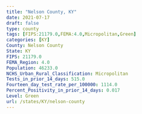 ```yaml
---
title: "Nelson County, KY"
date: 2021-07-17
draft: false
type: county
tags: [FIPS:21179.0,FEMA:4.0,Micropolitan,Green]
categories: [KY]
County: Nelson County
State: KY
FIPS: 21179.0
FEMA_Region: 4.0
Population: 46233.0
NCHS_Urban_Rural_Classification: Micropolitan
Tests_in_prior_14_days: 515.0
Fourteen_day_test_rate_per_100000: 1114.0
Percent_Positivity_in_prior_14_days: 0.017
Level: Green
url: /states/KY/nelson-county
---
```



